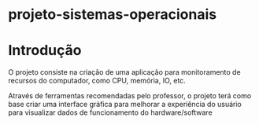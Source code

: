 # projeto-sistemas-operacionais
<h1>Introdução</h1>
<p>O projeto consiste na criação de uma aplicação para monitoramento de recursos do computador, como CPU, memória, IO, etc.</p>
<p>Através de ferramentas recomendadas pelo professor, o projeto terá como base criar uma interface gráfica para melhorar a experiência do usuário para visualizar dados de funcionamento do hardware/software</p>
